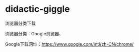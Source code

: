 # didactic-giggle
浏览器分类下载

浏览器分类：Google浏览器、

Google下载网址：https://www.google.com/intl/zh-CN/chrome/


